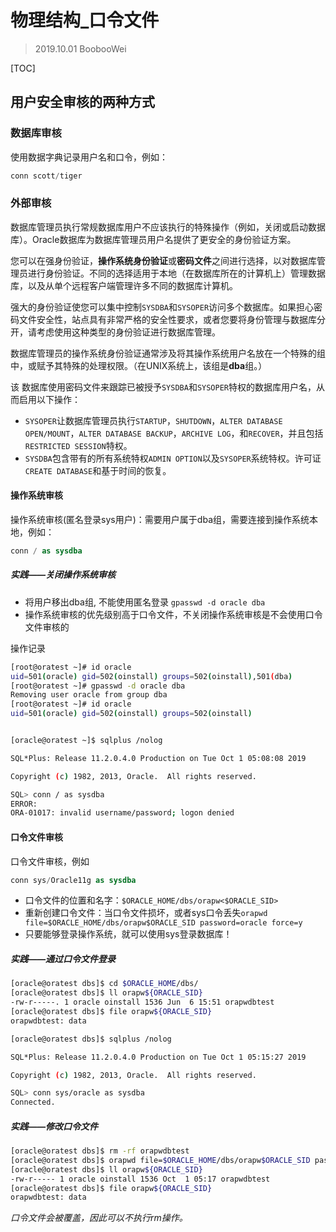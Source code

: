 # 物理结构_口令文件

> 2019.10.01 BoobooWei

[TOC]

##  用户安全审核的两种方式

### 数据库审核

使用数据字典记录用户名和口令，例如：

```sql
conn scott/tiger
```

### 外部审核

数据库管理员执行常规数据库用户不应该执行的特殊操作（例如，关闭或启动数据库）。Oracle数据库为数据库管理员用户名提供了更安全的身份验证方案。

您可以在强身份验证，**操作系统身份验证**或**密码文件**之间进行选择，以对数据库管理员进行身份验证。不同的选择适用于本地（在数据库所在的计算机上）管理数据库，以及从单个远程客户端管理许多不同的数据库计算机。

强大的身份验证使您可以集中控制`SYSDBA`和`SYSOPER`访问多个数据库。如果担心密码文件安全性，站点具有非常严格的安全性要求，或者您要将身份管理与数据库分开，请考虑使用这种类型的身份验证进行数据库管理。

数据库管理员的操作系统身份验证通常涉及将其操作系统用户名放在一个特殊的组中，或赋予其特殊的处理权限。（在UNIX系统上，该组是**dba**组。）

该 数据库使用密码文件来跟踪已被授予`SYSDBA`和`SYSOPER`特权的数据库用户名，从而启用以下操作：

- `SYSOPER`让数据库管理员执行`STARTUP`，`SHUTDOWN`，`ALTER DATABASE OPEN/MOUNT`，`ALTER DATABASE BACKUP`，`ARCHIVE LOG`，和`RECOVER`，并且包括`RESTRICTED SESSION`特权。
- `SYSDBA`包含带有的所有系统特权`ADMIN OPTION`以及`SYSOPER`系统特权。许可证`CREATE DATABASE`和基于时间的恢复。

#### 操作系统审核

操作系统审核(匿名登录sys用户)：需要用户属于dba组，需要连接到操作系统本地，例如：

```sql
conn / as sysdba
```

##### 实践——关闭操作系统审核

* 将用户移出dba组, 不能使用匿名登录 `gpasswd -d oracle dba`
* 操作系统审核的优先级别高于口令文件，不关闭操作系统审核是不会使用口令文件审核的

操作记录

```bash
[root@oratest ~]# id oracle
uid=501(oracle) gid=502(oinstall) groups=502(oinstall),501(dba)
[root@oratest ~]# gpasswd -d oracle dba
Removing user oracle from group dba
[root@oratest ~]# id oracle
uid=501(oracle) gid=502(oinstall) groups=502(oinstall)


[oracle@oratest ~]$ sqlplus /nolog

SQL*Plus: Release 11.2.0.4.0 Production on Tue Oct 1 05:08:08 2019

Copyright (c) 1982, 2013, Oracle.  All rights reserved.

SQL> conn / as sysdba
ERROR:
ORA-01017: invalid username/password; logon denied
```



#### 口令文件审核

口令文件审核，例如

```sql
conn sys/Oracle11g as sysdba
```

* 口令文件的位置和名字：`$ORACLE_HOME/dbs/orapw<$ORACLE_SID>`
* 重新创建口令文件：当口令文件损坏，或者sys口令丢失`orapwd file=$ORACLE_HOME/dbs/orapw$ORACLE_SID password=oracle force=y`
* 只要能够登录操作系统，就可以使用sys登录数据库！
  

##### 实践——通过口令文件登录

```bash
[oracle@oratest dbs]$ cd $ORACLE_HOME/dbs/
[oracle@oratest dbs]$ ll orapw${ORACLE_SID}
-rw-r-----. 1 oracle oinstall 1536 Jun  6 15:51 orapwdbtest
[oracle@oratest dbs]$ file orapw${ORACLE_SID}
orapwdbtest: data

[oracle@oratest dbs]$ sqlplus /nolog

SQL*Plus: Release 11.2.0.4.0 Production on Tue Oct 1 05:15:27 2019

Copyright (c) 1982, 2013, Oracle.  All rights reserved.

SQL> conn sys/oracle as sysdba
Connected.
```

##### 实践——修改口令文件

```bash
[oracle@oratest dbs]$ rm -rf orapwdbtest
[oracle@oratest dbs]$ orapwd file=$ORACLE_HOME/dbs/orapw$ORACLE_SID password=oracle force=y
[oracle@oratest dbs]$ ll orapw${ORACLE_SID}
-rw-r----- 1 oracle oinstall 1536 Oct  1 05:17 orapwdbtest
[oracle@oratest dbs]$ file orapw${ORACLE_SID}
orapwdbtest: data
```

*口令文件会被覆盖，因此可以不执行rm操作。*